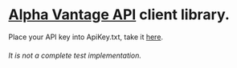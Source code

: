 # [Alpha Vantage API](https://www.alphavantage.co/documentation) client library.

Place your API key into ApiKey.txt, take it [here](https://www.alphavantage.co/support/#api-key).

###### It is not a complete test implementation.

